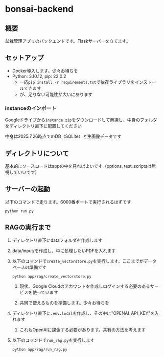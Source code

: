 # bonsai-backend

## 概要
盆栽管理アプリのバックエンドです。Flaskサーバーを立てます。

## セットアップ
- Docker導入します。少々お待ちを
- Python: 3.10.12, pip: 22.0.2
    - 一応```pip install -r requirements.txt```で依存ライブラリをインストールできます
    - が、足りない可能性が大いにあります

### instanceのインポート
Googleドライブから```instance.zip```をダウンロードして解凍し、中身のフォルダをディレクトリ直下に配置してください

中身は2025.7.26時点でのDB（SQLite）と生画像データです

## ディレクトリについて
基本的にソースコードはappの中を見ればよいです（options, test_scriptsは無視していいです）

## サーバーの起動
以下のコマンドで走ります。6000番ポートで実行されるはずです
```
python run.py
```

## RAGの実行まで
1. ディレクトリ直下にdataフォルダを作成します
2. data/input/を作成し、中に処理したいPDFを入れます
3. 以下のコマンドで```create_vectorstore.py```を実行します。ここまでがデータベースの準備です
    ```
    python app/rag/create_vectorstore.py
    ```
    1. 現状、Google Cloudのアカウントを作成しログインする必要のあるサービスを使っています

    2. 共同で使えるものを準備します。少々お待ちを

4. ディレクトリ直下に```.env.local```を作成し、その中に"OPENAI_API_KEY"を入れます
    1. これもOpenAIに課金する必要があります。共有の方法を考えます
5. 以下のコマンドで```run_rag.py```を実行します
    ```
    python app/rag/run_rag.py
    ```


